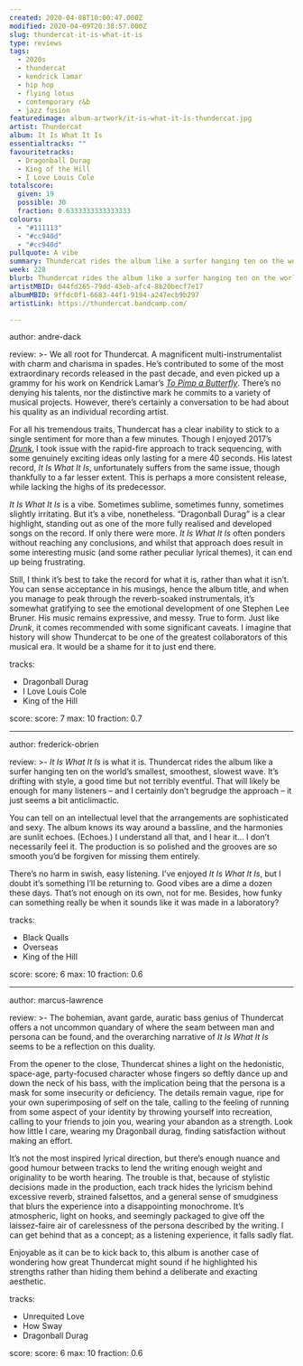 ```yaml
---
created: 2020-04-08T10:00:47.000Z
modified: 2020-04-09T20:38:57.000Z
slug: thundercat-it-is-what-it-is
type: reviews
tags:
  - 2020s
  - thundercat
  - kendrick lamar
  - hip hop
  - flying lotus
  - contemporary r&b
  - jazz fusion
featuredimage: album-artwork/it-is-what-it-is-thundercat.jpg
artist: Thundercat
album: It Is What It Is
essentialtracks: ""
favouritetracks:
  - Dragonball Durag
  - King of the Hill
  - I Love Louis Cole
totalscore:
  given: 19
  possible: 30
  fraction: 0.6333333333333333
colours:
  - "#111113"
  - "#cc940d"
  - "#cc940d"
pullquote: A vibe
summary: Thundercat rides the album like a surfer hanging ten on the world’s smallest, smoothest, slowest wave. It’s drifting with style, a good time but not terribly eventful.
week: 228
blurb: Thundercat rides the album like a surfer hanging ten on the world’s smallest, smoothest, slowest wave. It’s drifting with style, an uneventful good time.
artistMBID: 044fd265-79dd-43eb-afc4-8b20becf7e17
albumMBID: 9ffdc0f1-6683-44f1-9194-a247ecb9b297
artistLink: https://thundercat.bandcamp.com/

---
```


author: andre-dack

review: >-
  We all root for Thundercat. A magnificent multi-instrumentalist with charm and charisma in spades. He’s contributed to some of the most extraordinary records released in the past decade, and even picked up a grammy for his work on Kendrick Lamar’s [*To Pimp a Butterfly*](/reviews/kendrick-lamar-to-pimp-a-butterfly/). There’s no denying his talents, nor the distinctive mark he commits to a variety of musical projects. However, there’s certainly a conversation to be had about his quality as an individual recording artist.

  For all his tremendous traits, Thundercat has a clear inability to stick to a single sentiment for more than a few minutes. Though I enjoyed 2017’s [*Drunk*](/reviews/thundercat-drunk/), I took issue with the rapid-fire approach to track sequencing, with some genuinely exciting ideas only lasting for a mere 40 seconds. His latest record, *It Is What It Is*, unfortunately suffers from the same issue, though thankfully to a far lesser extent. This is perhaps a more consistent release, while lacking the highs of its predecessor.

  *It Is What It Is* is a vibe. Sometimes sublime, sometimes funny, sometimes slightly irritating. But it’s a vibe, nonetheless. “Dragonball Durag” is a clear highlight, standing out as one of the more fully realised and developed songs on the record. If only there were more. *It Is What It Is* often ponders without reaching any conclusions, and whilst that approach does result in some interesting music (and some rather peculiar lyrical themes), it can end up being frustrating.

  Still, I think it’s best to take the record for what it is, rather than what it isn’t. You can sense acceptance in his musings, hence the album title, and when you manage to peak through the reverb-soaked instrumentals, it’s somewhat gratifying to see the emotional development of one Stephen Lee Bruner. His music remains expressive, and messy. True to form. Just like *Drunk*, it comes recommended with some significant caveats. I imagine that history will show Thundercat to be one of the greatest collaborators of this musical era. It would be a shame for it to just end there.

tracks:
  - Dragonball Durag
  - ­­I Love Louis Cole
  - ­­King of the Hill

score:
  score: 7
  max: 10
  fraction: 0.7

---
author: frederick-obrien

review: >-
  *It Is What It Is* is what it is. Thundercat rides the album like a surfer hanging ten on the world’s smallest, smoothest, slowest wave. It’s drifting with style, a good time but not terribly eventful. That will likely be enough for many listeners – and I certainly don’t begrudge the approach – it just seems a bit anticlimactic.

  You can tell on an intellectual level that the arrangements are sophisticated and sexy. The album knows its way around a bassline, and the harmonies are sunlit echoes. (Echoes.) I understand all that, and I hear it… I don’t necessarily feel it. The production is so polished and the grooves are so smooth you’d be forgiven for missing them entirely.

  There’s no harm in swish, easy listening. I’ve enjoyed *It Is What It Is*, but I doubt it’s something I’ll be returning to. Good vibes are a dime a dozen these days. That’s not enough on its own, not for me. Besides, how funky can something really be when it sounds like it was made in a laboratory?

tracks:
  - Black Qualls
  - ­­Overseas
  - ­­King of the Hill

score:
  score: 6
  max: 10
  fraction: 0.6

---
author: marcus-lawrence

review: >-
  The bohemian, avant garde, auratic bass genius of Thundercat offers a not uncommon quandary of where the seam between man and persona can be found, and the overarching narrative of *It Is What It Is* seems to be a reflection on this duality. 
  
  From the opener to the close, Thundercat shines a light on the hedonistic, space-age, party-focused character whose fingers so deftly dance up and down the neck of his bass, with the implication being that the persona is a mask for some insecurity or deficiency. The details remain vague, ripe for your own superimposing of self on the tale, calling to the feeling of running from some aspect of your identity by throwing yourself into recreation, calling to your friends to join you, wearing your abandon as a strength. Look how little I care, wearing my Dragonball durag, finding satisfaction without making an effort.

  It’s not the most inspired lyrical direction, but there’s enough nuance and good humour between tracks to lend the writing enough weight and originality to be worth hearing. The trouble is that, because of stylistic decisions made in the production, each track hides the lyricism behind excessive reverb, strained falsettos, and a general sense of smudginess that blurs the experience into a disappointing monochrome. It’s atmospheric, light on hooks, and seemingly packaged to give off the laissez-faire air of carelessness of the persona described by the writing. I can get behind that as a concept; as a listening experience, it falls sadly flat. 
  
  Enjoyable as it can be to kick back to, this album is another case of wondering how great Thundercat might sound if he highlighted his strengths rather than hiding them behind a deliberate and exacting aesthetic.

tracks:
  - Unrequited Love
  - ­­How Sway
  - ­­Dragonball Durag

score:
  score: 6
  max: 10
  fraction: 0.6
